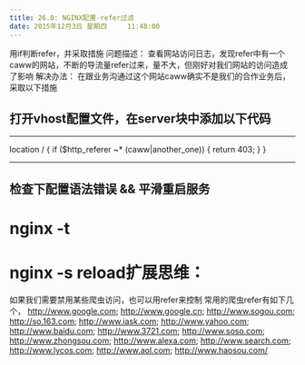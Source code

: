 ```yaml
---
title: 26.8: NGINX配置-refer过滤
date: 2015年12月3日 星期四	 11:48:00
---
```

 
用if判断refer，并采取措施
问题描述：
查看网站访问日志，发现refer中有一个caww的网站，不断的导流量refer过来，量不大，但刚好对我们网站的访问造成了影响
解决办法：
在跟业务沟通过这个网站caww确实不是我们的合作业务后，采取以下措施
## 打开vhost配置文件，在server块中添加以下代码
**************************************
location / {
        if ($http_referer ~* (caww|another_one))
                {
                        return 403;
                }
}
**************************************
## 检查下配置语法错误 && 平滑重启服务
# nginx -t
# nginx -s reload扩展思维：
如果我们需要禁用某些爬虫访问，也可以用refer来控制
常用的爬虫refer有如下几个，
http://www.google.com;
http://www.google.cn;
http://www.sogou.com;
http://so.163.com;
http://www.iask.com;
http://www.yahoo.com;
http://www.baidu.com;
http://www.3721.com;
http://www.soso.com;
http://www.zhongsou.com;
http://www.alexa.com;
http://www.search.com;
http://www.lycos.com;
http://www.aol.com;
http://www.haosou.com/

